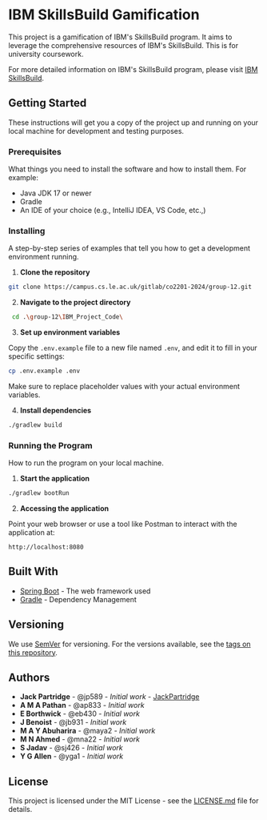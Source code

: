 # IBM SkillsBuild Gamification

This project is a gamification of IBM's SkillsBuild program. It aims to leverage the comprehensive resources of IBM's SkillsBuild. This is for university coursework.

For more detailed information on IBM's SkillsBuild program, please visit [IBM SkillsBuild](https://skillsbuild.org/).

## Getting Started

These instructions will get you a copy of the project up and running on your local machine for development and testing purposes.

### Prerequisites

What things you need to install the software and how to install them. For example:

- Java JDK 17 or newer
- Gradle
- An IDE of your choice (e.g., IntelliJ IDEA, VS Code, etc.,)

### Installing

A step-by-step series of examples that tell you how to get a development environment running.

1. **Clone the repository**

```bash
git clone https://campus.cs.le.ac.uk/gitlab/co2201-2024/group-12.git
```

2. **Navigate to the project directory**

```bash
 cd .\group-12\IBM_Project_Code\
```

3. **Set up environment variables**

Copy the `.env.example` file to a new file named `.env`, and edit it to fill in your specific settings:

```bash
cp .env.example .env
```

Make sure to replace placeholder values with your actual environment variables.

4. **Install dependencies**

```bash
./gradlew build
```

### Running the Program

How to run the program on your local machine.

1. **Start the application**

```bash
./gradlew bootRun
```

2. **Accessing the application**

Point your web browser or use a tool like Postman to interact with the application at:

```
http://localhost:8080
```

## Built With

- [Spring Boot](https://spring.io/projects/spring-boot) - The web framework used
- [Gradle](https://gradle.org/) - Dependency Management

## Versioning

We use [SemVer](http://semver.org/) for versioning.  For the versions available, see the [tags on this repository](https://campus.cs.le.ac.uk/gitlab/co2201-2024/group-12/-/tags).

## Authors

- **Jack Partridge** - @jp589 - *Initial work* - [JackPartridge](https://github.com/JackPartridge)
- **A M A Pathan** - @ap833 - *Initial work*
- **E Borthwick** - @eb430 - *Initial work*
- **J Benoist** - @jb931 - *Initial work*
- **M A Y Abuharira** - @maya2 - *Initial work*
- **M N Ahmed** - @mna22 - *Initial work*
- **S Jadav** - @sj426 - *Initial work*
- **Y G Allen** - @yga1 - *Initial work*

## License

This project is licensed under the MIT License - see the [LICENSE.md](LICENSE.md) file for details.
